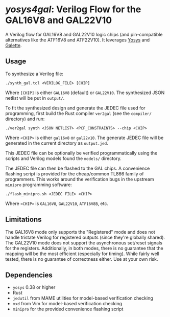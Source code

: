 _yosys4gal_: Verilog Flow for the GAL16V8 and GAL22V10
======================================================

A Verilog flow for GAL16V8 and GAL22V10 logic chips
(and pin-compatible alternatives like the ATF16V8 and ATF22V10).
It leverages [Yosys](https://www.github.com/YosysHQ/yosys)
and [Galette](https://www.github.com/simon-frankau/galette).

Usage
-----
To synthesize a Verilog file:
```
./synth_gal.tcl <VERILOG_FILE> [CHIP]
```
Where `[CHIP]` is either `GAL16V8` (default) or `GAL22V10`. The synthesized
JSON netlist will be put in `output/`.

To fit the synthesized design and generate the JEDEC file used for programming,
first build the Rust compiler `ver2gal` (see the `compiler/` directory) and run:
```
./ver2gal synth <JSON NETLIST> <PCF_CONSTRAINTS> --chip <CHIP>
```
Where `<CHIP>` is either `gal16v8` or `gal22v10`. The generate JEDEC file will
be generated in the current directory as `output.jed`.

This JEDEC file can be optionally be verified programmatically using the
scripts and Verilog models found the `models/` directory. 

The JEDEC file can then be flashed to the GAL chips. A convenience flashing
script is provided for the cheap/common TL866 family of programmers. This works
around the verification bugs in the upstream `minipro` programming software:
```
./flash_minipro.sh <JEDEC FILE> <CHIP>
```
Where `<CHIP>` is `GAL16V8`, `GAL22V10`, `ATF16V8B`, etc.

Limitations
-----------
The GAL16V8 mode only supports the "Registered" mode and does not handle
tristate Verilog for registered outputs (since they're globally shared). The
GAL22V10 mode does not support the asynchronous set/reset signals for the
registers. Additionally, in both modes, there is no guarantee that the mapping
will be the most efficient (especially for timing). While fairly well tested,
there is no guarantee of correctness either. Use at your own risk.

Dependencies
------------
- `yosys` 0.38 or higher
- Rust
- `jedutil` from MAME utilities for model-based verification checking
- `xxd` from Vim for model-based verification checking
- `minipro` for the provided convenience flashing script
